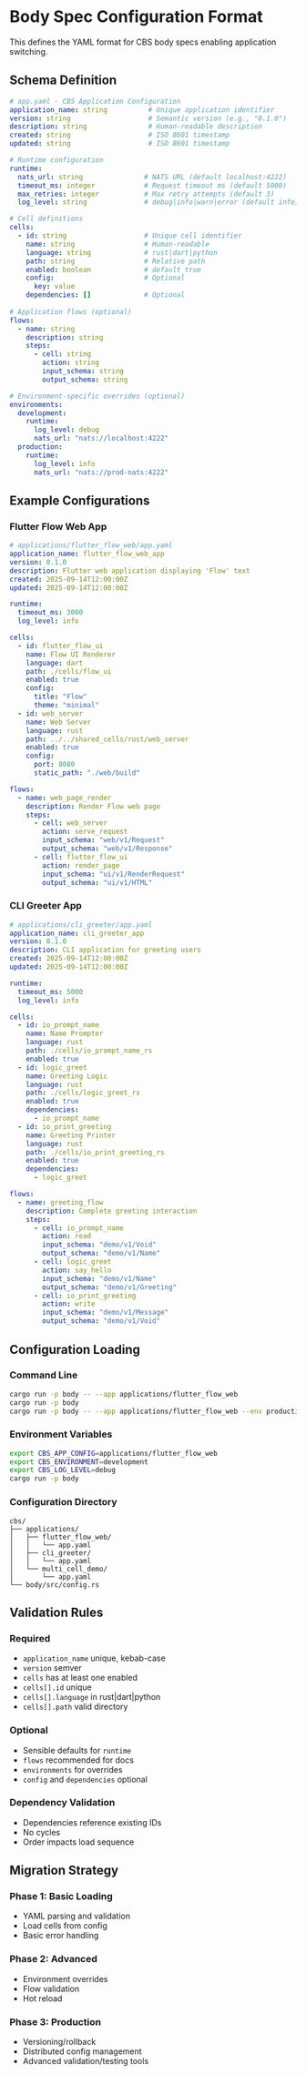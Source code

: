 # Body Spec Configuration Format

This defines the YAML format for CBS body specs enabling application switching.

## Schema Definition

```yaml
# app.yaml - CBS Application Configuration
application_name: string          # Unique application identifier
version: string                   # Semantic version (e.g., "0.1.0")
description: string               # Human-readable description
created: string                   # ISO 8601 timestamp
updated: string                   # ISO 8601 timestamp

# Runtime configuration
runtime:
  nats_url: string               # NATS URL (default localhost:4222)
  timeout_ms: integer            # Request timeout ms (default 5000)
  max_retries: integer           # Max retry attempts (default 3)
  log_level: string              # debug|info|warn|error (default info)

# Cell definitions
cells:
  - id: string                   # Unique cell identifier
    name: string                 # Human-readable
    language: string             # rust|dart|python
    path: string                 # Relative path
    enabled: boolean             # default true
    config:                      # Optional
      key: value
    dependencies: []             # Optional
    
# Application flows (optional)
flows:
  - name: string
    description: string  
    steps:
      - cell: string
        action: string
        input_schema: string
        output_schema: string

# Environment-specific overrides (optional)
environments:
  development:
    runtime:
      log_level: debug
      nats_url: "nats://localhost:4222"
  production:
    runtime:
      log_level: info
      nats_url: "nats://prod-nats:4222"
```

## Example Configurations

### Flutter Flow Web App
```yaml
# applications/flutter_flow_web/app.yaml
application_name: flutter_flow_web_app
version: 0.1.0
description: Flutter web application displaying 'Flow' text
created: 2025-09-14T12:00:00Z
updated: 2025-09-14T12:00:00Z

runtime:
  timeout_ms: 3000
  log_level: info

cells:
  - id: flutter_flow_ui
    name: Flow UI Renderer
    language: dart
    path: ./cells/flow_ui
    enabled: true
    config:
      title: "Flow"
      theme: "minimal"
  - id: web_server
    name: Web Server
    language: rust  
    path: ../../shared_cells/rust/web_server
    enabled: true
    config:
      port: 8080
      static_path: "./web/build"

flows:
  - name: web_page_render
    description: Render Flow web page
    steps:
      - cell: web_server
        action: serve_request
        input_schema: "web/v1/Request"
        output_schema: "web/v1/Response"
      - cell: flutter_flow_ui
        action: render_page
        input_schema: "ui/v1/RenderRequest"
        output_schema: "ui/v1/HTML"
```

### CLI Greeter App
```yaml
# applications/cli_greeter/app.yaml
application_name: cli_greeter_app
version: 0.1.0
description: CLI application for greeting users
created: 2025-09-14T12:00:00Z
updated: 2025-09-14T12:00:00Z

runtime:
  timeout_ms: 5000
  log_level: info

cells:
  - id: io_prompt_name
    name: Name Prompter
    language: rust
    path: ./cells/io_prompt_name_rs
    enabled: true
  - id: logic_greet
    name: Greeting Logic
    language: rust
    path: ./cells/logic_greet_rs
    enabled: true
    dependencies:
      - io_prompt_name
  - id: io_print_greeting
    name: Greeting Printer
    language: rust
    path: ./cells/io_print_greeting_rs
    enabled: true
    dependencies:
      - logic_greet

flows:
  - name: greeting_flow
    description: Complete greeting interaction
    steps:
      - cell: io_prompt_name
        action: read
        input_schema: "demo/v1/Void"
        output_schema: "demo/v1/Name"
      - cell: logic_greet
        action: say_hello
        input_schema: "demo/v1/Name"
        output_schema: "demo/v1/Greeting"
      - cell: io_print_greeting
        action: write
        input_schema: "demo/v1/Message"
        output_schema: "demo/v1/Void"
```

## Configuration Loading

### Command Line
```bash
cargo run -p body -- --app applications/flutter_flow_web
cargo run -p body
cargo run -p body -- --app applications/flutter_flow_web --env production
```

### Environment Variables
```bash
export CBS_APP_CONFIG=applications/flutter_flow_web
export CBS_ENVIRONMENT=development
export CBS_LOG_LEVEL=debug
cargo run -p body
```

### Configuration Directory
```
cbs/
├── applications/
│   ├── flutter_flow_web/
│   │   └── app.yaml
│   ├── cli_greeter/
│   │   └── app.yaml
│   └── multi_cell_demo/
│       └── app.yaml
└── body/src/config.rs
```

## Validation Rules

### Required
- `application_name` unique, kebab-case
- `version` semver
- `cells` has at least one enabled
- `cells[].id` unique
- `cells[].language` in rust|dart|python
- `cells[].path` valid directory

### Optional
- Sensible defaults for `runtime`
- `flows` recommended for docs
- `environments` for overrides
- `config` and `dependencies` optional

### Dependency Validation
- Dependencies reference existing IDs
- No cycles
- Order impacts load sequence

## Migration Strategy

### Phase 1: Basic Loading
- YAML parsing and validation
- Load cells from config
- Basic error handling

### Phase 2: Advanced
- Environment overrides
- Flow validation
- Hot reload

### Phase 3: Production
- Versioning/rollback
- Distributed config management
- Advanced validation/testing tools
